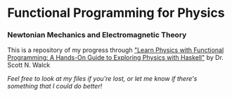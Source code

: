 # Functional Programming for Physics
### Newtonian Mechanics and Electromagnetic Theory

This is a repository of my progress through ["Learn Physics with Functional Programming: A Hands-On Guide to Exploring Physics with Haskell"](https://a.co/d/01ZBjjqb) by Dr. Scott N. Walck

*Feel free to look at my files if you're lost, or let me know if there's something that I could do better!*
